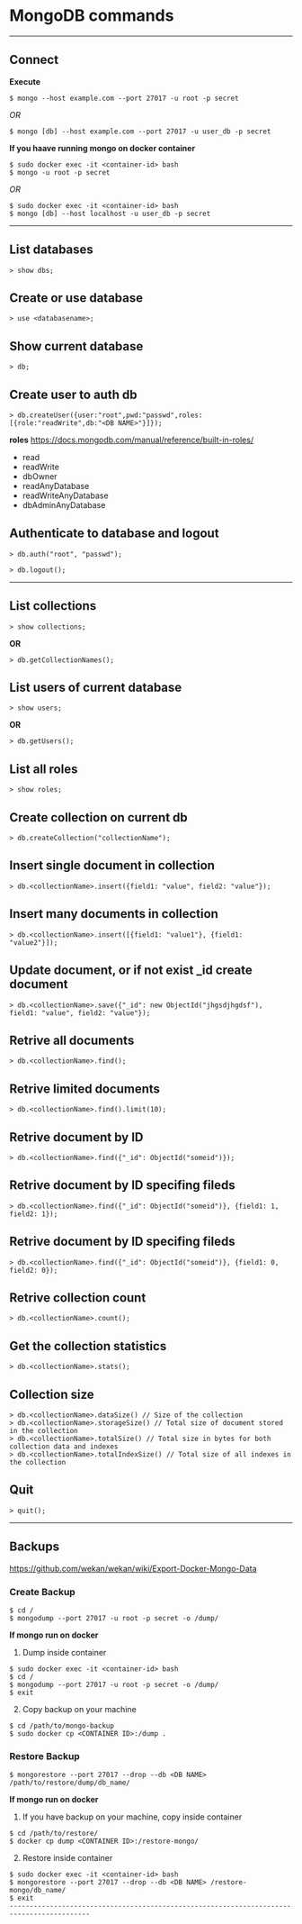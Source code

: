 # MongoDB commands
------------------------------------------------------------------------------------------
## Connect
**Execute**
```
$ mongo --host example.com --port 27017 -u root -p secret
```

*OR*

```
$ mongo [db] --host example.com --port 27017 -u user_db -p secret
```
**If you haave running mongo on docker container**
```
$ sudo docker exec -it <container-id> bash
$ mongo -u root -p secret
```

*OR*

```
$ sudo docker exec -it <container-id> bash
$ mongo [db] --host localhost -u user_db -p secret
```

------------------------------------------------------------------------------------------

## List databases
```
> show dbs;
```

## Create or use database
```
> use <databasename>;
```

## Show current database
```
> db;
```

## Create user to auth db
```
> db.createUser({user:"root",pwd:"passwd",roles:[{role:"readWrite",db:"<DB NAME>"}]});
```

**roles**
https://docs.mongodb.com/manual/reference/built-in-roles/

- read 
- readWrite
- dbOwner
- readAnyDatabase
- readWriteAnyDatabase
- dbAdminAnyDatabase

## Authenticate to database and logout
```
> db.auth("root", "passwd");

> db.logout();
```

------------------------------------------------------------------------------------------

## List collections
```
> show collections;
```
**OR**
```
> db.getCollectionNames();
```

## List users of current database
```
> show users;
```
**OR**
```
> db.getUsers();
```

## List all roles
```
> show roles;
```

## Create collection on current db
```
> db.createCollection("collectionName");
```

## Insert single document in collection
```
> db.<collectionName>.insert({field1: "value", field2: "value"});
```

## Insert many documents in collection
```
> db.<collectionName>.insert([{field1: "value1"}, {field1: "value2"}]);
```

## Update document, or if not exist _id create document
```
> db.<collectionName>.save({"_id": new ObjectId("jhgsdjhgdsf"), field1: "value", field2: "value"});
```

## Retrive all documents
```
> db.<collectionName>.find();
```

## Retrive limited documents
```
> db.<collectionName>.find().limit(10);
```

## Retrive document by ID
```
> db.<collectionName>.find({"_id": ObjectId("someid")});
```

## Retrive document by ID specifing fileds
```
> db.<collectionName>.find({"_id": ObjectId("someid")}, {field1: 1, field2: 1});
```

## Retrive document by ID specifing fileds
```
> db.<collectionName>.find({"_id": ObjectId("someid")}, {field1: 0, field2: 0});
```

## Retrive collection count
```
> db.<collectionName>.count();
```

## Get the collection statistics 
```
> db.<collectionName>.stats();
```

## Collection size
```
> db.<collectionName>.dataSize() // Size of the collection
> db.<collectionName>.storageSize() // Total size of document stored in the collection
> db.<collectionName>.totalSize() // Total size in bytes for both collection data and indexes
> db.<collectionName>.totalIndexSize() // Total size of all indexes in the collection
```

## Quit
```
> quit();
```

------------------------------------------------------------------------------------------

## Backups
https://github.com/wekan/wekan/wiki/Export-Docker-Mongo-Data

### Create Backup
```
$ cd /
$ mongodump --port 27017 -u root -p secret -o /dump/
``` 

**If mongo run on docker**
1. Dump inside container
```
$ sudo docker exec -it <container-id> bash
$ cd /
$ mongodump --port 27017 -u root -p secret -o /dump/
$ exit
``` 
2. Copy backup on your machine
```
$ cd /path/to/mongo-backup
$ sudo docker cp <CONTAINER ID>:/dump .
```

### Restore Backup
```
$ mongorestore --port 27017 --drop --db <DB NAME> /path/to/restore/dump/db_name/
``` 

**If mongo run on docker**
1. If you have backup on your machine, copy inside container
```
$ cd /path/to/restore/
$ docker cp dump <CONTAINER ID>:/restore-mongo/
``` 
2. Restore inside container
```
$ sudo docker exec -it <container-id> bash
$ mongorestore --port 27017 --drop --db <DB NAME> /restore-mongo/db_name/
$ exit
------------------------------------------------------------------------------------------
